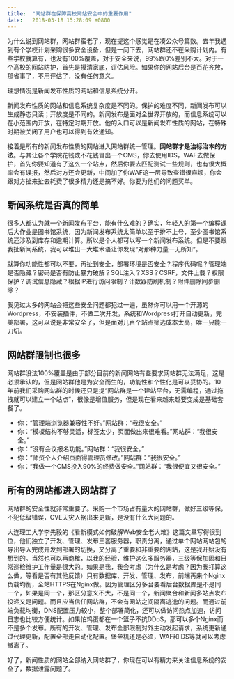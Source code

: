 ```yaml
---
title:  "网站群在保障高校网站安全中的重要作用"
date:   2018-03-18 15:28:09 +0800
---
```


为什么说到网站群，网站群蛮老了，现在提这个感觉是在凑公众号篇数。去年我遇到有个学校计划采购很多安全设备，但是一问下去，网站群还不在采购计划内。有些学校就算有，也没有100%覆盖，对于安全来说，99%跟0%差别不大。对于一个高校的网站防护，首先是摸清家底，评估风险。如果你的网站后台是百花齐放，那省事了，不用评估了，没有任何意义。

理想情况是新闻发布性质的网站和信息系统分开。

新闻发布性质的网站和信息系统复杂度是不同的。保护的难度不同，新闻发布可以生成静态只读；开放度是不同的。新闻发布是面对全世界开放的，而信息系统可以在小范围内开放，在特定时期开放。他的入口可以是新闻发布性质的网站，在特殊时期被关闭了用户也可以得到有效通知。

接着是所有的新闻发布性质的网站进入网站群统一管理。**网站群才是治标治本的方法**。与其让各个学院花钱或不花钱冒出一个CMS，你去使用IDS，WAF去做保护，首先你要知道有了这么一个站点，然后你要去匹配测试一些规则，也有很大概率会有误报，然后对方还会更新，中间加了你WAF这一层导致查错很麻烦，你会跟对方扯来扯去耗费了很多精力还是搞不好。你要为他们的问题买单。

## 新闻系统是否真的简单

很多人都认为就一个新闻发布平台，能有什么难的？确实，年轻人的第一个编程课后大作业是图书馆系统，因为新闻发布系统太简单以至于排不上号，至少图书馆系统还涉及到库存和逾期计算。所以是个人都可以写一个新闻发布系统。但是不要跟我扯新闻系统，我可以堆出一大堆术语让你发现“对那种力量一无所知”。

就算你功能性都可以不要，再扯到安全，部署环境是否安全？程序代码呢？管理端是否隐藏？密码是否有防止暴力破解？SQL注入？XSS？CSRF，文件上载？权限保护？调试信息隐藏？根据IP进行访问限制？计数器防刷机制？附件删除同步删除？

我见过太多的网站会把这些安全问题都犯过一遍，虽然你可以用一个开源的Wordpress，不安装插件，不做二次开发，系统和Wordpress打开自动更新，完美部署，这可以说是非常安全了，但是面对几百个站点筛选成本太高，唯一只能一刀切。

## 网站群限制也很多

网站群没法100%覆盖是由于部分目前的新闻网站有些要求网站群无法满足，这是必须承认的，但是网站群他是为安全而生的，功能性和个性化是可以妥协的。10年前我们采购网站群的时候还只是提“网站群是一个建站平台，无需编程，通过拖拽就可以建立一个站点”，很像是增值服务，但是现在看来越来越要变成是基础套餐了。

- 你：“管理端浏览器兼容性不好。”网站群：“我很安全。”
- 你：“模板结构不够灵活，标签太少，页面做出来很难看。”网站群：“我很安全。”
- 你：“没有会议报名功能。”网站群：“我很安全。”
- 你：“师资个人介绍页面得管理员修改。”网站群：“我很安全。”
- 你：“我做一个CMS投入90%的经费做安全。”网站群：“我很便宜又很安全。”

## 所有的网站都进入网站群了

网站群的安全性就非常重要了。采购一个市场占有量大的网站群，做好三级等保，不犯低级错误，CVE天灾人祸出来更新，是没有什么大问题的。

大连理工大学李先毅的《看新模式如何破解Web安全老大难》这篇文章写得很到位，他们独立了开发、管理、发布三套服务器，职责分离，通过单个网站网站包的导出导入完成开发到部署的切换，又分离了重要和非重要的网站，这是我开始没有想到的。当然也可以再商榷，以我的经验，维护这么多服务器，三级等保加固和日常巡检维护工作量是很大的。如果是我，我会考虑（为什么是考虑？因为我打算这么做，等看是否有其他反馈）只有数据库、开发、管理、发布，前端再来个Nginx负载均衡，全站HTTPS在Nginx做。因为管理区分多台要看后台数据库是不是同一个，如果是同一个，那区分意义不大，不是同一个，新闻聚合和新闻多站点发布投递又是问题。而且应当信任网站群，不会有网站之间隔离逃逸的问题。而通过前端负载均衡，DNS配置压力较小，整个部署简化，还可以做访问热点加速，访问日志也比较方便统计。如果怕鸡蛋都在一个篮子不抗DDoS，那可以多个Nginx而不是多个发布。所有的开发、管理、发布全部限制对外主动发起请求，系统更新通过代理更新，配置全部走自动化配置。堡垒机还是必须，WAF和IDS等就可以考虑撤离了。

好了，新闻性质的网站全部纳入网站群了，你现在可以有精力来关注信息系统的安全了，数据泄露问题了。

